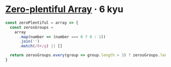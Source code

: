 # [Zero-plentiful Array](https://www.codewars.com/kata/59e270da7997cba3d3000041) · 6 kyu

```javascript
const zeroPlentiful = array => {
  const zerosGroups =
    array
      .map(number => (number === 0 ? 0 : 1))
      .join('')
      .match(/0+/g) || []

  return zerosGroups.every(group => group.length > 3) ? zerosGroups.length : 0
}
```
